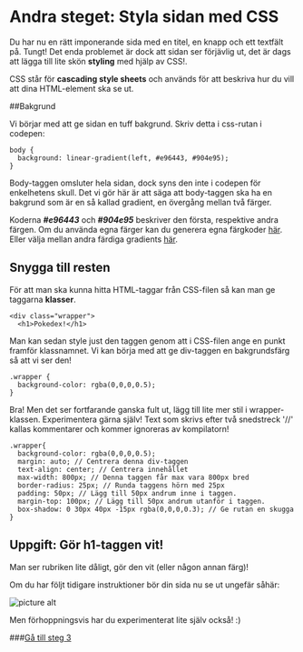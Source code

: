 # Andra steget: Styla sidan med CSS

Du har nu en rätt imponerande sida med en titel, en knapp och ett textfält på. Tungt! Det enda problemet är dock att sidan ser förjävlig ut, det är dags att lägga till lite skön **styling** med hjälp av CSS!.

CSS står för **cascading style sheets** och används för att beskriva hur du vill att dina HTML-element ska se ut.

##Bakgrund

Vi börjar med att ge sidan en tuff bakgrund. Skriv detta i css-rutan i codepen:

```
body {
  background: linear-gradient(left, #e96443, #904e95);
}
```

Body-taggen omsluter hela sidan, dock syns den inte i codepen för enkelhetens skull. Det vi gör här är att säga att body-taggen ska ha en bakgrund som är en så kallad gradient, en övergång mellan två färger.

Koderna ***#e96443*** och ***#904e95*** beskriver den första, respektive andra färgen. Om du använda egna färger kan du generera egna färgkoder [här](https://www.google.se/webhp?sourceid=chrome-instant&ion=1&espv=2&ie=UTF-8#q=color+picker). Eller välja mellan andra färdiga gradients [här](http://uigradients.com/#).

## Snygga till resten

För att man ska kunna hitta HTML-taggar från CSS-filen så kan man ge taggarna **klasser**.
```
<div class="wrapper">
  <h1>Pokedex!</h1>
```

Man kan sedan style just den taggen genom att i CSS-filen ange en punkt framför klassnamnet. Vi kan börja med att ge div-taggen en bakgrundsfärg så att vi ser den!
```
.wrapper {
  background-color: rgba(0,0,0,0.5);
}
```

Bra! Men det ser fortfarande ganska fult ut, lägg till lite mer stil i wrapper-klassen. Experimentera gärna själv! Text som skrivs efter två snedstreck '//' kallas kommentarer och kommer ignoreras av kompilatorn!

```
.wrapper{
  background-color: rgba(0,0,0,0.5);
  margin: auto; // Centrera denna div-taggen
  text-align: center; // Centrera innehållet
  max-width: 800px; // Denna taggen får max vara 800px bred
  border-radius: 25px; // Runda taggens hörn med 25px
  padding: 50px; // Lägg till 50px andrum inne i taggen.
  margin-top: 100px; // Lägg till 50px andrum utanför i taggen.
  box-shadow: 0 30px 40px -15px rgba(0,0,0,0.3); // Ge rutan en skugga
}
```

## Uppgift: Gör h1-taggen vit!

Man ser rubriken lite dåligt, gör den vit (eller någon annan färg)!

Om du har följt tidigare instruktioner bör din sida nu se ut ungefär såhär:

![picture alt](phase-one-result.png)

Men förhoppningsvis har du experimenterat lite själv också! :)

###[Gå till steg 3](https://github.com/amygdaloideum/SBAB-pokedex-helloworld/tree/master/docs/phase-3)